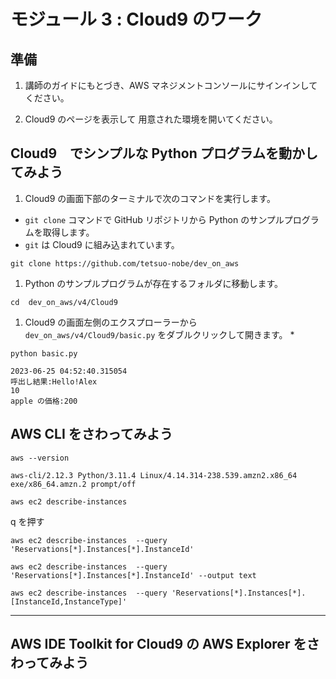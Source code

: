 # モジュール 3 : Cloud9 のワーク

## 準備

1. 講師のガイドにもとづき、AWS マネジメントコンソールにサインインしてください。

2. Cloud9 のページを表示して 用意された環境を開いてください。

## Cloud9　でシンプルな Python プログラムを動かしてみよう

1. Cloud9 の画面下部のターミナルで次のコマンドを実行します。
  - `git clone` コマンドで GitHub リポジトリから Python のサンプルプログラムを取得します。
  - `git` は Cloud9 に組み込まれています。
```
git clone https://github.com/tetsuo-nobe/dev_on_aws
```

1. Python のサンプルプログラムが存在するフォルダに移動します。

```
cd  dev_on_aws/v4/Cloud9
```
1. Cloud9 の画面左側のエクスプローラーから `dev_on_aws/v4/Cloud9/basic.py` をダブルクリックして開きます。
   * 

```
python basic.py 
```

```
2023-06-25 04:52:40.315054
呼出し結果:Hello!Alex
10
apple の価格:200
```

## AWS CLI をさわってみよう


```
aws --version
```

```
aws-cli/2.12.3 Python/3.11.4 Linux/4.14.314-238.539.amzn2.x86_64 exe/x86_64.amzn.2 prompt/off
```

```
aws ec2 describe-instances 
```

q を押す

```
aws ec2 describe-instances  --query 'Reservations[*].Instances[*].InstanceId' 
```

```
aws ec2 describe-instances  --query 'Reservations[*].Instances[*].InstanceId' --output text
```

```
aws ec2 describe-instances  --query 'Reservations[*].Instances[*].[InstanceId,InstanceType]' 
```

---
## AWS IDE Toolkit for Cloud9 の AWS Explorer をさわってみよう


